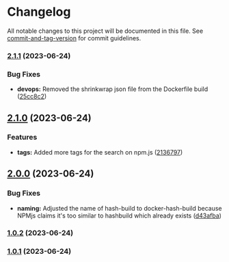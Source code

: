 # Changelog

All notable changes to this project will be documented in this file. See [commit-and-tag-version](https://github.com/absolute-version/commit-and-tag-version) for commit guidelines.

### [2.1.1](https://github.com/entrostat/docker-hash-build/compare/v2.1.0...v2.1.1) (2023-06-24)


### Bug Fixes

* **devops:** Removed the shrinkwrap json file from the Dockerfile build ([25cc8c2](https://github.com/entrostat/docker-hash-build/commit/25cc8c272ef25b3cfa691051788b9dafbb1fad9b))

## [2.1.0](https://github.com/entrostat/docker-hash-build/compare/v2.0.0...v2.1.0) (2023-06-24)


### Features

* **tags:** Added more tags for the search on npm.js ([2136797](https://github.com/entrostat/docker-hash-build/commit/21367979f2714db9eae3af5a677d59029d86cced))

## [2.0.0](https://github.com/entrostat/docker-hash-build/compare/v1.0.2...v2.0.0) (2023-06-24)


### Bug Fixes

* **naming:** Adjusted the name of hash-build to docker-hash-build because NPMjs claims it's too similar to hashbuild which already exists ([d43afba](https://github.com/entrostat/docker-hash-build/commit/d43afba4c051e1e33feec007e8382c73decb05a7))

### [1.0.2](https://github.com/entrostat/hdocker-hash-build/compare/v1.0.1...v1.0.2) (2023-06-24)

### [1.0.1](https://github.com/entrostat/hdocker-hash-build/compare/v1.0.0...v1.0.1) (2023-06-24)
